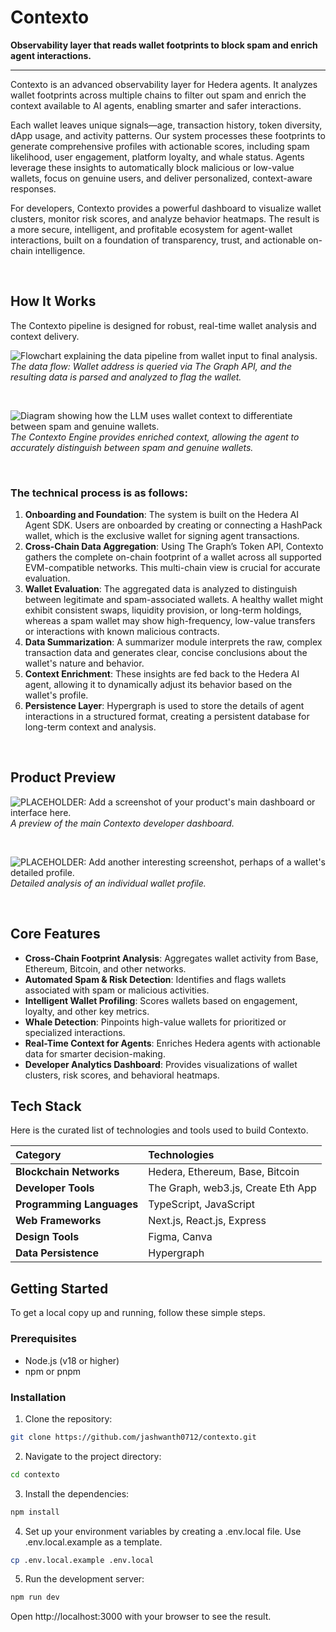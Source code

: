 # Contexto

**Observability layer that reads wallet footprints to block spam and enrich agent interactions.**

---

Contexto is an advanced observability layer for Hedera agents. It analyzes wallet footprints across multiple chains to filter out spam and enrich the context available to AI agents, enabling smarter and safer interactions.

Each wallet leaves unique signals—age, transaction history, token diversity, dApp usage, and activity patterns. Our system processes these footprints to generate comprehensive profiles with actionable scores, including spam likelihood, user engagement, platform loyalty, and whale status. Agents leverage these insights to automatically block malicious or low-value wallets, focus on genuine users, and deliver personalized, context-aware responses.

For developers, Contexto provides a powerful dashboard to visualize wallet clusters, monitor risk scores, and analyze behavior heatmaps. The result is a more secure, intelligent, and profitable ecosystem for agent-wallet interactions, built on a foundation of transparency, trust, and actionable on-chain intelligence.

<br>

## How It Works

The Contexto pipeline is designed for robust, real-time wallet analysis and context delivery.

![Flowchart explaining the data pipeline from wallet input to final analysis.](./public/graph-flowchart.jpeg)
*The data flow: Wallet address is queried via The Graph API, and the resulting data is parsed and analyzed to flag the wallet.*

<br>

![Diagram showing how the LLM uses wallet context to differentiate between spam and genuine wallets.](./public/context-flowchart.jpeg)
*The Contexto Engine provides enriched context, allowing the agent to accurately distinguish between spam and genuine wallets.*

<br>

### The technical process is as follows:
1.  **Onboarding and Foundation**: The system is built on the Hedera AI Agent SDK. Users are onboarded by creating or connecting a HashPack wallet, which is the exclusive wallet for signing agent transactions.
2.  **Cross-Chain Data Aggregation**: Using The Graph’s Token API, Contexto gathers the complete on-chain footprint of a wallet across all supported EVM-compatible networks. This multi-chain view is crucial for accurate evaluation.
3.  **Wallet Evaluation**: The aggregated data is analyzed to distinguish between legitimate and spam-associated wallets. A healthy wallet might exhibit consistent swaps, liquidity provision, or long-term holdings, whereas a spam wallet may show high-frequency, low-value transfers or interactions with known malicious contracts.
4.  **Data Summarization**: A summarizer module interprets the raw, complex transaction data and generates clear, concise conclusions about the wallet's nature and behavior.
5.  **Context Enrichment**: These insights are fed back to the Hedera AI agent, allowing it to dynamically adjust its behavior based on the wallet's profile.
6.  **Persistence Layer**: Hypergraph is used to store the details of agent interactions in a structured format, creating a persistent database for long-term context and analysis.

<br>

## Product Preview

![PLACEHOLDER: Add a screenshot of your product's main dashboard or interface here.](./public/chat-interface.jpeg)
*A preview of the main Contexto developer dashboard.*

<br>

![PLACEHOLDER: Add another interesting screenshot, perhaps of a wallet's detailed profile.](./public/dashboard-interface.jpeg)
*Detailed analysis of an individual wallet profile.*

<br>

## Core Features

- **Cross-Chain Footprint Analysis**: Aggregates wallet activity from Base, Ethereum, Bitcoin, and other networks.
- **Automated Spam & Risk Detection**: Identifies and flags wallets associated with spam or malicious activities.
- **Intelligent Wallet Profiling**: Scores wallets based on engagement, loyalty, and other key metrics.
- **Whale Detection**: Pinpoints high-value wallets for prioritized or specialized interactions.
- **Real-Time Context for Agents**: Enriches Hedera agents with actionable data for smarter decision-making.
- **Developer Analytics Dashboard**: Provides visualizations of wallet clusters, risk scores, and behavioral heatmaps.

## Tech Stack

Here is the curated list of technologies and tools used to build Contexto.

| Category | Technologies |
| :--- | :--- |
| **Blockchain Networks** | Hedera, Ethereum, Base, Bitcoin |
| **Developer Tools** | The Graph, web3.js, Create Eth App |
| **Programming Languages** | TypeScript, JavaScript |
| **Web Frameworks** | Next.js, React.js, Express |
| **Design Tools**| Figma, Canva |
| **Data Persistence**| Hypergraph |

## Getting Started

To get a local copy up and running, follow these simple steps.

### Prerequisites

- Node.js (v18 or higher)
- npm or pnpm

### Installation

1. Clone the repository:
 ```sh
 git clone https://github.com/jashwanth0712/contexto.git
 ```
 
2. Navigate to the project directory:
  ```sh
  cd contexto
  ```
  
3. Install the dependencies:
  ```sh
  npm install
  ```
  
4. Set up your environment variables by creating a .env.local file. Use .env.local.example as a template.

  ```sh
  cp .env.local.example .env.local
  ```
5. Run the development server:
  ```sh
  npm run dev
  ```
  
Open http://localhost:3000 with your browser to see the result.

